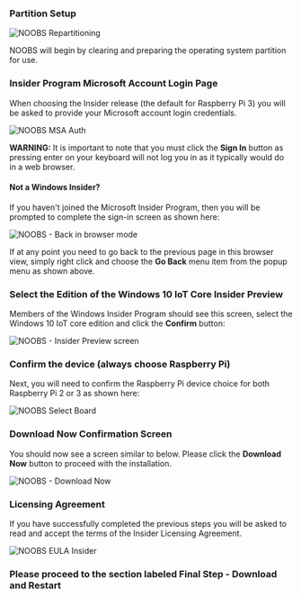 ### Partition Setup

![NOOBS Repartitioning]({{site.baseurl}}/images/noobs/noobs-repartitioning.jpg)

NOOBS will begin by clearing and preparing the operating system partition for use. 

### Insider Program Microsoft Account Login Page

When choosing the Insider release (the default for Raspberry Pi 3) you will be asked to provide your Microsoft account login credentials. 

![NOOBS MSA Auth]({{site.baseurl}}/images/noobs/noobs-msa-auth.jpg)

**WARNING:** It is important to note that you must click the **Sign In** button as pressing enter on your keyboard  will not log you in as it typically would do in a web browser.

#### Not a Windows Insider?
If you haven't joined the Microsoft Insider Program, then you will be prompted to complete the sign-in screen as shown here:

![NOOBS - Back in browser mode]({{site.baseurl}}/images/noobs/noobs-back-in-browser-mode.jpg)

If at any point you need to go back to the previous page in this browser view, simply right click and choose the **Go Back** menu item from the popup menu as shown above.

### Select the Edition of the Windows 10 IoT Core Insider Preview

Members of the Windows Insider Program should see this screen, select the Windows 10 IoT core edition and click the **Confirm** button:

![NOOBS - Insider Preview screen]({{site.baseurl}}/images/noobs/noobs-insider-preview-screen.jpg)

### Confirm the device (always choose Raspberry Pi)
Next, you will need to confirm the Raspberry Pi device choice for both Raspberry Pi 2 or 3 as shown here: 

![NOOBS Select Board]({{site.baseurl}}/images/noobs/noobs-select-board.jpg)

### Download Now Confirmation Screen

You should now see a screen similar to below. Please click the **Download Now** button to proceed with the installation. 

![NOOBS - Download Now]({{site.baseurl}}/images/noobs/noobs-download-now.jpg)

### Licensing Agreement

If you have successfully completed the previous steps you will be asked to read and accept the terms of the Insider Licensing Agreement. 

![NOOBS EULA Insider]({{site.baseurl}}/images/noobs/noobs-eula-insider.jpg)

### Please proceed to the section labeled **Final Step - Download and Restart**

